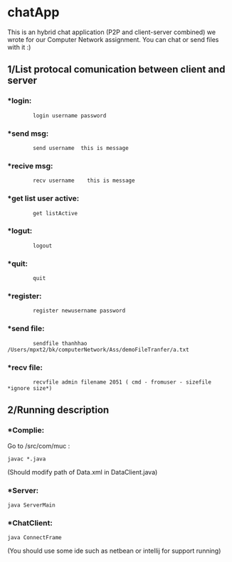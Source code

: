 # chatApp 
This is an hybrid chat application (P2P and client-server combined) we wrote for our Computer Network assignment.
You can chat or send files with it :)


## 1/List protocal comunication between client and server
### *login:

            login username password
            
### *send msg:

            send username  this is message
            
            
### *recive msg:


            recv username    this is message
            
            
### *get list user active:  

            get listActive
            
            
### *logut: 

    
            logout
            
            
### *quit:  

                
            quit
            
            
### *register:  


            register newusername password
            
            
### *send file:             


            sendfile thanhhao /Users/mpxt2/bk/computerNetwork/Ass/demoFileTranfer/a.txt
            
            
### *recv file: 


            recvfile admin filename 2051 ( cmd - fromuser - sizefile *ignore size*)
            
            
## 2/Running description
### *Complie:
Go to /src/com/muc :

    javac *.java

(Should modify path of Data.xml in DataClient.java)
### *Server: 


    java ServerMain
    
    
### *ChatClient:


    java ConnectFrame
    
    

(You should use some ide such as netbean or intellij for support running)

